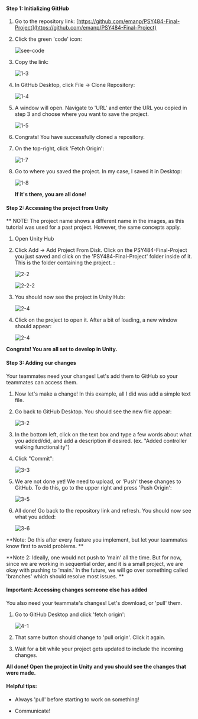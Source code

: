 

#### Step 1: Initializing GitHub

1. Go to the repository link: [https://github.com/emanp/PSY484-Final-Project](https://github.com/emanp/PSY484-Final-Project)

2. Click the green 'code' icon:

   ![see-code](Images/click-code.jpeg)



3. Copy the link: 

   ![1-3](Images/1-3.jpeg)

   

4. In GitHub Desktop, click File -> Clone Repository: 

   ![1-4](Images/1-4.jpeg)

   

5. A window will open. Navigate to 'URL' and enter the URL you copied in step 3 and choose where you want to save the project. 

   ![1-5](Images/1-5.jpeg)

   

6. Congrats! You have successfully cloned a repository. 

   

7. On the top-right, click 'Fetch Origin':

   ![1-7](Images/1-7.jpeg)

   

8. Go to where you saved the project. In my case, I saved it in Desktop:

   ![1-8](Images/1-8.jpeg)

   **If it's there, you are all done**!

   

#### Step 2: Accessing the project from Unity
** NOTE: The project name shows a different name in the images, as this tutorial was used for a past project. However, the same concepts apply.

1. Open Unity Hub

2. Click Add -> Add Project From Disk. Click on the PSY484-Final-Project you just saved and click on the 'PSY484-Final-Project' folder inside of it. This is the folder containing the project. : 

   ![2-2](Images/2-2.jpeg)

   ![2-2-2](Images/2-2-2.jpeg)

3. You should now see the project in Unity Hub: 

   ![2-4](Images/2-3.jpeg)

   

4. Click on the project to open it. After a bit of loading, a new window should appear: 

   ![2-4](Images/2-4.jpeg)

**Congrats! You are all set to develop in Unity.**



#### Step 3: Adding our changes 

Your teammates need your changes! Let's add them to GitHub so your teammates can access them.

1. Now let's make a change! In this example, all I did was add a simple text file. 

2. Go back to GitHub Desktop. You should see the new file appear: 

   ![3-2](Images/3-2.jpeg)

   

3. In the bottom left, click on the text box and type a few words about what  you added/did, and add a description if desired. (ex. "Added controller walking functionality")

4. Click "Commit": 

   ![3-3](Images/3-3.jpeg)

   

5. We are not done yet! We need to upload, or 'Push' these changes to GitHub. To do this, go to the upper right and press 'Push Origin': 

   ![3-5](Images/3-5.jpeg)

   

6. All done! Go back to the repository link and refresh. You should now see what you added:

   ![3-6](Images/3-6.jpeg)

   

**Note: Do this after every feature you implement, but let your teammates know first to avoid problems. **

**Note 2: Ideally, one would not push to 'main' all the time. But for now, since we are working in sequential order, and it is a small project, we are okay with pushing to 'main.' In the future, we will go over something called 'branches' which should resolve most issues. **



#### Important: Accessing changes someone else has added

You also need your teammate's changes! Let's download, or 'pull' them.

1. Go to GitHub Desktop and click 'fetch origin':

   ![4-1](Images/4-1.jpeg)

2. That same button should change to 'pull origin'. Click it again. 

3. Wait for a bit while your project gets updated to include the incoming changes. 


**All done! Open the project in Unity and you should see the changes that were made.**



#### Helpful tips: 

- Always 'pull' before starting to work on something!

- Communicate! 









 







